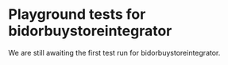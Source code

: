 # Playground tests for bidorbuystoreintegrator
We are still awaiting the first test run for bidorbuystoreintegrator.
